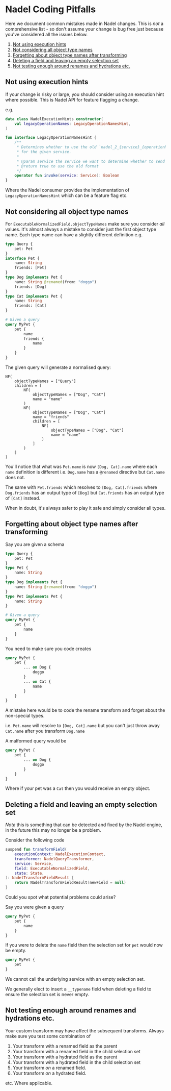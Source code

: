 # Nadel Coding Pitfalls

Here we document common mistakes made in Nadel changes. This is _not_ a comprehensive list - so don't assume your change
is bug free just because you've considered all the issues below.

1. [Not using execution hints](#not-using-execution-hints)
2. [Not considering all object type names](#not-considering-all-object-type-names)
3. [Forgetting about object type names after transforming](#forgetting-about-object-type-names-after-transforming)
4. [Deleting a field and leaving an empty selection set](#deleting-a-field-and-leaving-an-empty-selection-set)
5. [Not testing enough around renames and hydrations etc.](#not-testing-enough-around-renames-and-hydrations-etc)

## Not using execution hints

If your change is risky or large, you should consider using an execution hint where possible. This is Nadel API for
feature flagging a change.

e.g.

```kotlin
data class NadelExecutionHints constructor(
    val legacyOperationNames: LegacyOperationNamesHint,
)

fun interface LegacyOperationNamesHint {
    /**
     * Determines whether to use the old `nadel_2_{service}_{operationName}` operation names
     * for the given service.
     *
     * @param service the service we want to determine whether to send legacy operation names to.
     * @return true to use the old format
     */
    operator fun invoke(service: Service): Boolean
}
```

Where the Nadel consumer provides the implementation of `LegacyOperationNamesHint` which can be a feature flag etc.

## Not considering all object type names

For `ExecutableNormalizedField.objectTypeNames` make sure you consider _all_ values. It's almost always a mistake to
consider just the first object type name. Each type name can have a slightly different definition e.g.

```graphql
type Query {
    pet: Pet
}
interface Pet {
    name: String
    friends: [Pet]
}
type Dog implements Pet {
    name: String @renamed(from: "doggo")
    friends: [Dog]
}
type Cat implements Pet {
    name: String
    friends: [Cat]
}

# Given a query
query MyPet {
    pet {
        name
        friends {
            name
        }
    }
}
```

The given query will generate a normalised query:

```
NF(
    objectTypeNames = ["Query"]
    children = [
        NF(
            objectTypeNames = ["Dog", "Cat"]
            name = "name"
        )
        NF(
            objectTypeNames = ["Dog", "Cat"]
            name = "friends"
            children = [
                NF(
                    objectTypeNames = ["Dog", "Cat"]
                    name = "name"
                )
            ]
        )
    ]
)
```

You'll notice that what was `Pet.name` is now `[Dog, Cat].name` where each `name` definition is different
i.e. `Dog.name` has a `@renamed` directive but `Cat.name` does not.

The same with `Pet.friends` which resolves to `[Dog, Cat].friends` where `Dog.friends` has an output type of `[Dog]`
but `Cat.friends` has an output type of `[Cat]` instead.

When in doubt, it's always safer to play it safe and simply consider all types.

## Forgetting about object type names after transforming

Say you are given a schema

```graphql
type Query {
    pet: Pet
}
type Pet {
    name: String
}
type Dog implements Pet {
    name: String @renamed(from: "doggo")
}
type Pet implements Pet {
    name: String
}

# Given a query
query MyPet {
    pet {
        name
    }
}
```

You need to make sure you code creates

```graphql
query MyPet {
    pet {
        ... on Dog {
            doggo
        }
        ... on Cat {
            name
        }
    }
}
```

A mistake here would be to code the rename transform and forget about the non-special types.

i.e. `Pet.name` will resolve to `[Dog, Cat].name` but you can't just throw away `Cat.name` after you
transform `Dog.name`

A malformed query would be

```graphql
query MyPet {
    pet {
        ... on Dog {
            doggo
        }
    }
}
```

Where if your pet was a `Cat` then you would receive an empty object.

## Deleting a field and leaving an empty selection set

_Note_ this is something that can be detected and fixed by the Nadel engine, in the future this may no longer be a
problem.

Consider the following code

```kotlin
suspend fun transformField(
    executionContext: NadelExecutionContext,
    transformer: NadelQueryTransformer,
    service: Service,
    field: ExecutableNormalizedField,
    state: State,
): NadelTransformFieldResult {
    return NadelTransformFieldResult(newField = null)
}
```

Could you spot what potential problems could arise?

Say you were given a query

```graphql
query MyPet {
    pet {
        name
    }
}
```

If you were to delete the `name` field then the selection set for `pet` would now be empty.

```graphql
query MyPet {
    pet
}
```

We cannot call the underlying service with an empty selection set.

We generally elect to insert a `__typename` field when deleting a field to ensure the selection set is never empty.

## Not testing enough around renames and hydrations etc.

Your custom transform may have affect the subsequent transforms. Always make sure you test some combination of

1. Your transform with a renamed field as the parent
2. Your transform with a renamed field in the child selection set
3. Your transform with a hydrated field as the parent
4. Your transform with a hydrated field in the child selection set
5. Your transform _on_ a renamed field.
5. Your transform _on_ a hydrated field.

etc. Where applicable.
